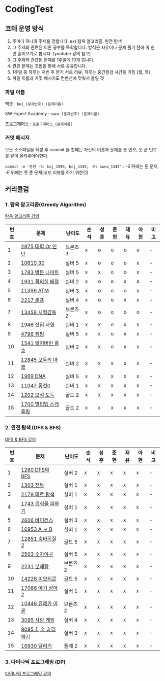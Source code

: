 # CodingTest

## 코테 운영 방식
1. 주마다 하나의 주제를 정합니다. ex) 탐욕 알고리즘, 완전 탐색
2. 그 주제와 관련된 이론 공부를 독학합니다. 방식은 자유이나 문제 풀기 전에 꼭 한 번 훑어보기로 합시다.
(youtube 강의 참고)
3. 그 주제와 관련된 문제를 1주일에 10개 풉니다.
4. 관련 문제는 깃헙을 통해 서로 공유합니다.
5. 1주일 중 하루는 저번 주 한거 서로 리뷰, 하루는 중간점검 시간을 가짐 (월, 목)
6. 파일 이름과 커밋 메시지도 컨벤션에 맞춰서 올릴 것


### 파일 이름

백준 : `boj_(문제번호)_(문제이름)` 

SW Expert Academy : `swea_(문제번호)_(문제이름)`

프로그래머스 : `프로그래머스_(문제이름)`


### 커밋 메시지

모든 소스파일을 작성 후 commit 을 할때는 자신의 이름과 문제를 푼 번호, 못 푼 번호를 같이 올려주어야한다.

`commit -m '준현 -S: boj_1590, boj_1349, -F: swea_1345'` : -S 뒤에는 푼 문제, -F 뒤에는 못 푼 문제(코드 리뷰를 하기 위한것)



## 커리큘럼

### 1. 탐욕 알고리즘(Greedy Algorithm)

[탐욕 알고리즘 강의](https://youtu.be/2zjoKjt97vQ)

|번호|문제|난이도|순석|성훈|준현|재유|아현|비고|
|---|---|---|---|---|---|---|---|---|
|1|[2875 대회 Or 인턴](https://www.acmicpc.net/problem/2875)|브론즈 3|x|o|o|o|o|-|
|2|[10610 30](https://www.acmicpc.net/problem/10610)|실버 5|x|o|o|o|x|-|
|3|[1783 병든 나이트](https://www.acmicpc.net/problem/1783)|실버 5|x|x|o|o|x|-|
|4|[1931 회의실 배정](https://www.acmicpc.net/problem/1931)|실버 2|x|o|o|x|o|-|
|5|[11399 ATM](https://www.acmicpc.net/problem/11399)|실버 3|x|o|o|o|x|-|
|6|[2217 로프](https://www.acmicpc.net/problem/2217)|실버 4|x|o|o|x|x|-|
|7|[13458 시험감독](https://www.acmicpc.net/problem/13458)|브론즈 2|x|o|o|o|o|-|
|8|[1946 신입 사원](https://www.acmicpc.net/problem/1946)|실버 1|x|x|o|x|x|-|
|9|[4796 캠핑](https://www.acmicpc.net/problem/4796)|실버 5|x|x|o|x|x|-|
|10|[1541 잃어버린 괄호](https://www.acmicpc.net/problem/1541)|실버 2|x|x|o|x|x|-|
|11|[12845 모두의 마블](https://www.acmicpc.net/problem/12845)|실버 2|x|x|x|x|x|-|
|12|[1969 DNA](https://www.acmicpc.net/problem/1969)|실버 5|x|x|x|x|x|-|
|13|[11047 동전0](https://www.acmicpc.net/problem/11047)|실버 1|x|x|x|x|x|-|
|14|[1202 보석 도둑](https://www.acmicpc.net/problem/1202)|골드 2|x|x|x|x|x|-|
|15|[1700 멀티탭 스케줄링](https://www.acmicpc.net/problem/1700)|골드 2|x|x|x|x|x|-|


### 2. 완전 탐색 (DFS & BFS)

[DFS & BFS 강의](https://youtu.be/7C9RgOcvkvo)

|번호|문제|난이도|순석|성훈|준현|재유|아현|비고|
|---|---|---|---|---|---|---|---|---|
|1|[1260 DFS와 BFS](https://www.acmicpc.net/problem/1260)|실버 2|x|x|x|x|x|-|
|2|[1303 전투](https://www.acmicpc.net/problem/1303)|실버 1|x|x|x|x|x|-|
|3|[2178 미로 탐색](https://www.acmicpc.net/problem/2178)|실버 1|x|x|x|x|x|-|
|4|[1743 음식물 피하기](https://www.acmicpc.net/problem/1743)|실버 1|x|x|x|x|x|-|
|5|[2606 바이러스](https://www.acmicpc.net/problem/2606)|실버 3|x|x|x|x|x|-|
|6|[16953 A -> B](https://www.acmicpc.net/problem/16953)|실버 1|x|x|x|x|x|-|
|7|[12851 숨바꼭질 2](https://www.acmicpc.net/problem/12851)|골드 5|x|x|x|x|x|-|
|8|[2503 숫자야구](https://www.acmicpc.net/problem/2503)|실버 5|x|x|x|x|x|-|
|9|[2231 분해합](https://www.acmicpc.net/problem/2231)|브론즈 2|x|x|x|x|x|-|
|10|[14226 이모티콘](https://www.acmicpc.net/problem/14226)|골드 5|x|x|x|x|x|-|
|11|[17086 아기 상어2](https://www.acmicpc.net/problem/17086)|실버 1|x|x|x|x|x|-|
|12|[10448 유레카 이론](https://www.acmicpc.net/problem/10448)|브론즈 2|x|x|x|x|x|-|
|13|[3085 사탕 게임](https://www.acmicpc.net/problem/3085)|실버 4|x|x|x|x|x|-|
|14|[9095 1, 2, 3 더하기](https://www.acmicpc.net/problem/9095)|실버 3|x|x|x|x|x|-|
|15|[16930 달리기](https://www.acmicpc.net/problem/16930)|플레 2|x|x|x|x|x|-|

### 3. 다이나믹 프로그래밍 (DP)

[다이나믹 프로그래밍 강의](https://youtu.be/5Lu34WIx2Us)
